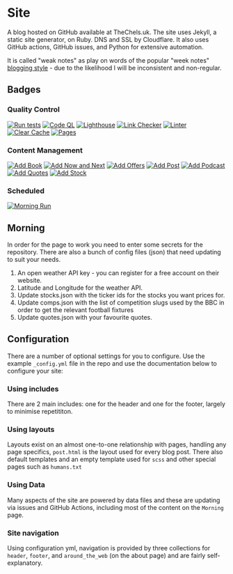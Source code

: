 # Site

A blog hosted on GitHub available at TheChels.uk. The site uses Jekyll, a static site generator, on Ruby. DNS and SSL by Cloudflare. It also uses GitHub actions, GitHub issues, and Python for extensive automation.

It is called "weak notes" as play on words of the popular "week notes" [blogging style](https://weeknot.es/) - 
due to the likelihood I will be inconsistent and non-regular.

## Badges

### Quality Control

[![Run tests](https://github.com/MatBenfield/TheChels.uk/actions/workflows/python-ci.yml/badge.svg)](https://github.com/MatBenfield/TheChels.uk/actions/workflows/python-ci.yml)
[![Code QL](https://github.com/MatBenfield/TheChels.uk/actions/workflows/codeql-analysis.yml/badge.svg)](https://github.com/MatBenfield/TheChels.uk/actions/workflows/codeql-analysis.yml) 
[![Lighthouse](https://github.com/MatBenfield/TheChels.uk/actions/workflows/lighthouse.yml/badge.svg)](https://github.com/MatBenfield/TheChels.uk/actions/workflows/lighthouse.yml) 
[![Link Checker](https://github.com/MatBenfield/TheChels.uk/actions/workflows/link-checker.yml/badge.svg)](https://github.com/MatBenfield/TheChels.uk/actions/workflows/link-checker.yml) 
[![Linter](https://github.com/MatBenfield/TheChels.uk/actions/workflows/linter.yml/badge.svg)](https://github.com/MatBenfield/TheChels.uk/actions/workflows/linter.yml) 
[![Clear Cache](https://github.com/MatBenfield/TheChels.uk/actions/workflows/clear-cache.yml/badge.svg)](https://github.com/MatBenfield/TheChels.uk/actions/workflows/clear-cache.yml) 
[![Pages](https://github.com/MatBenfield/TheChels.uk/actions/workflows/pages/pages-build-deployment/badge.svg)](https://github.com/MatBenfield/TheChels.uk/actions/workflows/pages/pages-build-deployment) 

### Content Management

[![Add Book](https://github.com/MatBenfield/TheChels.uk/actions/workflows/add-book.yml/badge.svg)](https://github.com/MatBenfield/TheChels.uk/actions/workflows/add-book.yml) 
[![Add Now and Next](https://github.com/MatBenfield/TheChels.uk/actions/workflows/add-next.yml/badge.svg)](https://github.com/MatBenfield/TheChels.uk/actions/workflows/add-next.yml) 
[![Add Offers](https://github.com/MatBenfield/TheChels.uk/actions/workflows/add-offers.yml/badge.svg)](https://github.com/MatBenfield/TheChels.uk/actions/workflows/add-offers.yml) 
[![Add Post](https://github.com/MatBenfield/TheChels.uk/actions/workflows/add-post.yml/badge.svg?event=issues)](https://github.com/MatBenfield/TheChels.uk/actions/workflows/add-post.yml) 
[![Add Podcast](https://github.com/MatBenfield/TheChels.uk/actions/workflows/add-podcast.yml/badge.svg)](https://github.com/MatBenfield/TheChels.uk/actions/workflows/add-podcast.yml) 
[![Add Quotes](https://github.com/MatBenfield/TheChels.uk/actions/workflows/add-quotes.yml/badge.svg)](https://github.com/MatBenfield/TheChels.uk/actions/workflows/add-quotes.yml) 
[![Add Stock](https://github.com/MatBenfield/TheChels.uk/actions/workflows/add-stock.yml/badge.svg)](https://github.com/MatBenfield/TheChels.uk/actions/workflows/add-stock.yml) 


### Scheduled

[![Morning Run](https://github.com/MatBenfield/TheChels.uk/actions/workflows/morning-run.yml/badge.svg)](https://github.com/MatBenfield/TheChels.uk/actions/workflows/morning-run.yml)  

## Morning

In order for the page to work you need to enter some secrets for the repository. There are also a bunch of config files (json) that need updating to suit your needs.

1. An open weather API key - you can register for a free account on their website.
2. Latitude and Longitude for the weather API.
3. Update stocks.json with the ticker ids for the stocks you want prices for.
4. Update comps.json with the list of competition slugs used by the BBC in order to get the relevant football fixtures 
5. Update quotes.json with your favourite quotes.


## Configuration
There are a number of optional settings for you to configure. Use the example `_config.yml` file in the repo and use the documentation below to configure your site:

### Using includes
There are 2 main includes: one for the header and one for the footer, largely to minimise repetititon.

### Using layouts

Layouts exist on an almost one-to-one relationship with pages, handling any page specifics, `post.html` is the layout used for every blog post. There also default templates and an empty template used for `scss` and other special pages such as `humans.txt`

### Using Data

Many aspects of the site are powered by data files and these are updating via issues and GitHub Actions, including most of the content on the `Morning` page.

### Site navigation

Using configuration yml, navigation is provided by three collections for `header`, `footer`, and `around_the_web` (on the about page) and are fairly self-explanatory.

